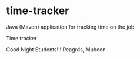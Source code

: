 # time-tracker
Java (Maven) application for tracking time on the job

Time tracker

Good Night Students!!!
Reagrds,
Mubeen

